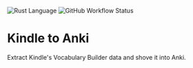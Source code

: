 ![Rust Language](https://img.shields.io/badge/-Rust-000000?logo=rust&logoColor=white)
![GitHub Workflow Status](https://img.shields.io/github/actions/workflow/status/SebastianGoeb/kindle-to-anki/ci.yml)

# Kindle to Anki

Extract Kindle's Vocabulary Builder data and shove it into Anki.
